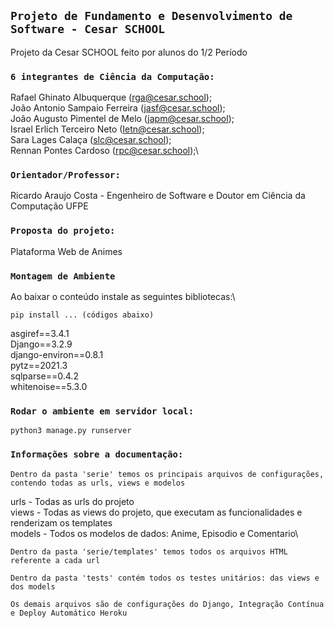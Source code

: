 ## `Projeto de Fundamento e Desenvolvimento de Software - Cesar SCHOOL`
Projeto da Cesar SCHOOL feito por alunos do 1/2 Período


### `6 integrantes de Ciência da Computação:`
  Rafael Ghinato Albuquerque (rga@cesar.school);\
  João Antonio Sampaio Ferreira (jasf@cesar.school);\
  João Augusto Pimentel de Melo (japm@cesar.school);\
  Israel Erlich Terceiro Neto (Ietn@cesar.school);\
  Sara Lages Calaça (slc@cesar.school);\
  Rennan Pontes Cardoso (rpc@cesar.school);\
  
  
### `Orientador/Professor:`
  Ricardo Araujo Costa - Engenheiro de Software e Doutor em Ciência da Computação UFPE
  
  
### `Proposta do projeto:`
  Plataforma Web de Animes
  
  
  
### `Montagem de Ambiente`
  
  Ao baixar o conteúdo instale as seguintes bibliotecas:\
  
  `pip install ... (códigos abaixo)`
  
  asgiref==3.4.1\
  Django==3.2.9\
  django-environ==0.8.1\
  pytz==2021.3\
  sqlparse==0.4.2\
  whitenoise==5.3.0
  
### `Rodar o ambiente em servidor local:`
 
 `python3 manage.py runserver`
 
### `Informações sobre a documentação:`
  
  `Dentro da pasta 'serie' temos os principais arquivos de configurações, contendo todas as urls, views e modelos`
   
  urls - Todas as urls do projeto\
  views - Todas as views do projeto, que executam as funcionalidades e renderizam os templates\
  models - Todos os modelos de dados: Anime, Episodio e Comentario\\
  
  `Dentro da pasta 'serie/templates' temos todos os arquivos HTML referente a cada url`
  
  `Dentro da pasta 'tests' contém todos os testes unitários: das views e dos models`
   
  `Os demais arquivos são de configurações do Django, Integração Contínua e Deploy Automático Heroku`
  
  
  
 
  

